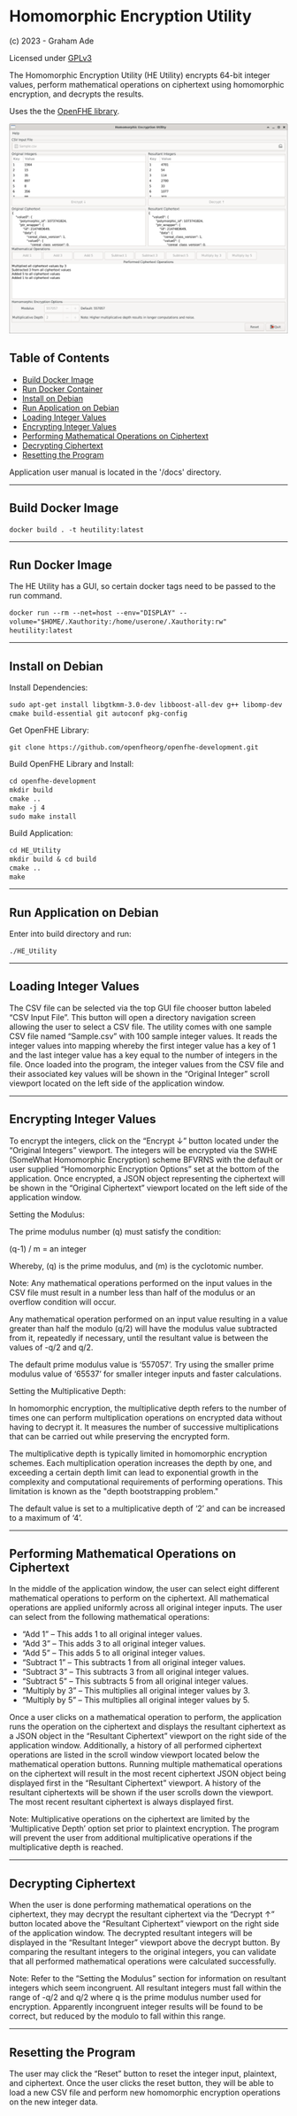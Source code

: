 # Homomorphic Encryption Utility
(c) 2023 - Graham Ade

Licensed under [GPLv3](https://www.gnu.org/licenses/)

The Homomorphic Encryption Utility (HE Utility) encrypts 64-bit integer values, perform mathematical operations on ciphertext using homomorphic encryption, and decrypts the results.

Uses the the [OpenFHE library](https://www.openfhe.org/).

![HE_Utility](/images/Homomorphic_Encryption_Utility.jpg?raw=true "HE Utility")

## Table of Contents

- [Build Docker Image](#DockerBuild)
- [Run Docker Container](#DockerRun)
- [Install on Debian](#DebianInstall)
- [Run Application on Debian](#DebianRun)
- [Loading Integer Values](#LoadInts)
- [Encrypting Integer Values](#Encrypt)
- [Performing Mathematical Operations on Ciphertext](#CipherMath)
- [Decrypting Ciphertext](#Decrypt)
- [Resetting the Program](#Reset)

Application user manual is located in the '/docs' directory.

***

<h2 id="DockerBuild">
Build Docker Image
</h2>

  ```
  docker build . -t heutility:latest
  ```

***

<h2 id="DockerRun">
Run Docker Image
</h2>

The HE Utility has a GUI, so certain docker tags need to be passed to the run command.

  ```
  docker run --rm --net=host --env="DISPLAY" --volume="$HOME/.Xauthority:/home/userone/.Xauthority:rw" heutility:latest
  ```

***

<h2 id="DebianInstall">
Install on Debian
</h2>

Install Dependencies:

  ```
  sudo apt-get install libgtkmm-3.0-dev libboost-all-dev g++ libomp-dev cmake build-essential git autoconf pkg-config
  ```

Get OpenFHE Library:

  ```
  git clone https://github.com/openfheorg/openfhe-development.git
  ```

Build OpenFHE Library and Install:

  ```
  cd openfhe-development
  mkdir build
  cmake ..
  make -j 4
  sudo make install
  ```

Build Application:

  ```
  cd HE_Utility
  mkdir build & cd build
  cmake ..
  make
  ```

***

<h2 id="DebianRun">
Run Application on Debian
</h2>

Enter into build directory and run:

  ```
  ./HE_Utility
  ```

***

<h2 id="LoadInts">
Loading Integer Values
</h2>

The CSV file can be selected via the top GUI file chooser button labeled “CSV Input File”.  This button will open a directory navigation screen allowing the user to select a CSV file.  The utility comes with one sample CSV file named “Sample.csv” with 100 sample integer values.  It reads the integer values into mapping whereby the first integer value has a key of 1 and the last integer value has a key equal to the number of integers in the file.  Once loaded into the program, the integer values from the CSV file and their associated key values will be shown in the “Original Integer” scroll viewport located on the left side of the application window.

***

<h2 id="Encrypt">
Encrypting Integer Values
</h2>

To encrypt the integers, click on the “Encrypt ↓” button located under the “Original Integers” viewport.  The integers will be encrypted via the SWHE (SomeWhat Homomorphic Encryption) scheme BFVRNS with the default or user supplied “Homomorphic Encryption Options” set at the bottom of the application.  Once encrypted, a JSON object representing the ciphertext will be shown in the “Original Ciphertext” viewport located on the left side of the application window.

Setting the Modulus:

The prime modulus number (q) must satisfy the condition:

(q-1) / m = an integer

Whereby, (q) is the prime modulus, and (m) is the cyclotomic number.

Note:
Any mathematical operations performed on the input values in the CSV file must result in a number less than half of the modulus or an overflow condition will occur.

Any mathematical operation performed on an input value resulting in a value greater than half the modulo (q/2) will have the modulus value subtracted from it, repeatedly if necessary, until the resultant value is between the values of -q/2 and q/2.

The default prime modulus value is ‘557057’.  Try using the smaller prime modulus value of ‘65537’ for smaller integer inputs and faster calculations.

Setting the Multiplicative Depth:

In homomorphic encryption, the multiplicative depth refers to the number of times one can perform multiplication operations on encrypted data without having to decrypt it. It measures the number of successive multiplications that can be carried out while preserving the encrypted form.

The multiplicative depth is typically limited in homomorphic encryption schemes. Each multiplication operation increases the depth by one, and exceeding a certain depth limit can lead to exponential growth in the complexity and computational requirements of performing operations. This limitation is known as the "depth bootstrapping problem."

The default value is set to a multiplicative depth of ‘2’ and can be increased to a maximum of ‘4’.

***

<h2 id="CipherMath">
Performing Mathematical Operations on Ciphertext
</h2>

In the middle of the application window, the user can select eight different mathematical operations to perform on the ciphertext.  All mathematical operations are applied uniformly across all original integer inputs.  The user can select from the following mathematical operations:

- “Add 1” – This adds 1 to all original integer values.
- “Add 3” – This adds 3 to all original integer values.
- “Add 5” – This adds 5 to all original integer values.
- “Subtract 1” – This subtracts 1 from all original integer values.
- “Subtract 3” – This subtracts 3 from all original integer values.
- “Subtract 5” – This subtracts 5 from all original integer values.
- “Multiply by 3” – This multiplies all original integer values by 3.
- “Multiply by 5” – This multiplies all original integer values by 5.

Once a user clicks on a mathematical operation to perform, the application runs the operation on the ciphertext and displays the resultant ciphertext as a JSON object in the “Resultant Ciphertext” viewport on the right side of the application window.  Additionally, a history of all performed ciphertext operations are listed in the scroll window viewport located below the mathematical operation buttons.  Running multiple mathematical operations on the ciphertext will result in the most recent ciphertext JSON object being displayed first in the “Resultant Ciphertext” viewport.  A history of the resultant ciphertexts will be shown if the user scrolls down the viewport.  The most recent resultant ciphertext is always displayed first.

Note:
Multiplicative operations on the ciphertext are limited by the ‘Multiplicative Depth’ option set prior to plaintext encryption.  The program will prevent the user from additional multiplicative operations if the multiplicative depth is reached.

***

<h2 id="Decrypt">
Decrypting Ciphertext
</h2>

When the user is done performing mathematical operations on the ciphertext, they may decrypt the resultant ciphertext via the “Decrypt ↑” button located above the “Resultant Ciphertext” viewport on the right side of the application window.  The decrypted resultant integers will be displayed in the “Resultant Integer” viewport above the decrypt button.  By comparing the resultant integers to the original integers, you can validate that all performed mathematical operations were calculated successfully.  

Note:
Refer to the “Setting the Modulus” section for information on resultant integers which seem incongruent.  All resultant integers must fall within the range of -q/2 and q/2 where q is the prime modulus number used for encryption.  Apparently incongruent integer results will be found to be correct, but reduced by the modulo to fall within this range.

***

<h2 id="Reset">
Resetting the Program
</h2>

The user may click the “Reset” button to reset the integer input, plaintext, and ciphertext.  Once the user clicks the reset button, they will be able to load a new CSV file and perform new homomorphic encryption operations on the new integer data.
